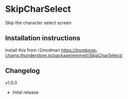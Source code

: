 # SkipCharSelect
Skip the character select screen

## Installation instructions
Install this from r2modman https://trombone-champ.thunderstore.io/package/emmett/SkipCharSelect/

## Changelog
v1.0.0
- Inital release
